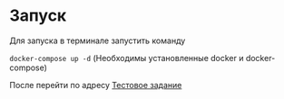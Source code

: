 Запуск
=
Для запуска в терминале запустить команду <br>

`docker-compose up -d` (Необходимы установленные docker и docker-compose)<br>

После перейти по адресу [Тестовое задание](http://localhost:80)<br>



